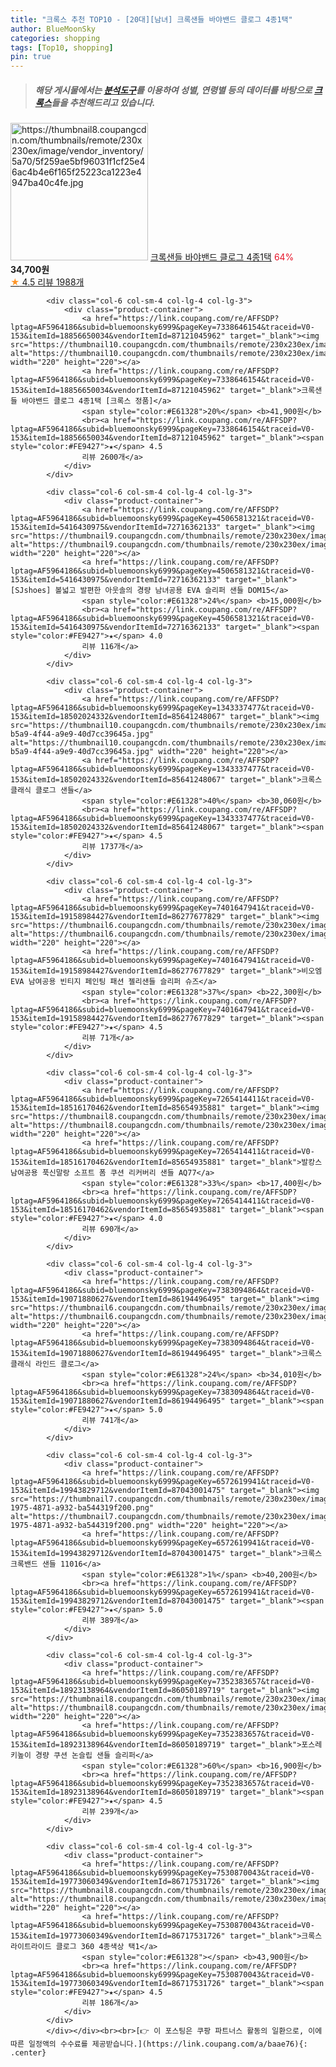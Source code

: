 ```yaml
---
title: "크록스 추천 TOP10 - [20대][남녀] 크록샌들 바야밴드 클로그 4종1택"
author: BlueMoonSky
categories: shopping
tags: [Top10, shopping]
pin: true
---
```


> ##### 해당 게시물에서는 [**분석도구**](https://itemscout.io/)를 이용하여 **성별**, **연령별** 등의 데이터를 바탕으로 [**크록스**](https://link.coupang.com/a/baae76)들을 추천해드리고 있습니다.
<div class="container"><div class="row">
            <div class="col-6 col-sm-4 col-lg-4 col-lg-3">
                <div class="product-container">
                    <a href="https://link.coupang.com/re/AFFSDP?lptag=AF5964186&subid=bluemoonsky6999&pageKey=7188296050&traceid=V0-153&itemId=18143481979&vendorItemId=88242522527" target="_blank"><img src="https://thumbnail8.coupangcdn.com/thumbnails/remote/230x230ex/image/vendor_inventory/5a70/5f259ae5bf96031f1cf25e46ac4b4e6f165f25223ca1223e4947ba40c4fe.jpg" alt="https://thumbnail8.coupangcdn.com/thumbnails/remote/230x230ex/image/vendor_inventory/5a70/5f259ae5bf96031f1cf25e46ac4b4e6f165f25223ca1223e4947ba40c4fe.jpg" width="220" height="220"></a>
                    <a href="https://link.coupang.com/re/AFFSDP?lptag=AF5964186&subid=bluemoonsky6999&pageKey=7188296050&traceid=V0-153&itemId=18143481979&vendorItemId=88242522527" target="_blank">크록샌들 바야밴드 클로그 4종1택</a>
                    <span style="color:#E61328">64%</span> <b>34,700원</b>
                    <br><a href="https://link.coupang.com/re/AFFSDP?lptag=AF5964186&subid=bluemoonsky6999&pageKey=7188296050&traceid=V0-153&itemId=18143481979&vendorItemId=88242522527" target="_blank"><span style="color:#FE9427">★</span> 4.5
                    리뷰 1988개</a>
                </div>
            </div>
            
            <div class="col-6 col-sm-4 col-lg-4 col-lg-3">
                <div class="product-container">
                    <a href="https://link.coupang.com/re/AFFSDP?lptag=AF5964186&subid=bluemoonsky6999&pageKey=7338646154&traceid=V0-153&itemId=18856650034&vendorItemId=87121045962" target="_blank"><img src="https://thumbnail10.coupangcdn.com/thumbnails/remote/230x230ex/image/vendor_inventory/d578/9e8fa59ce312243099e07fcf452862d2af56faf877793d1946a5de4c157e.jpg" alt="https://thumbnail10.coupangcdn.com/thumbnails/remote/230x230ex/image/vendor_inventory/d578/9e8fa59ce312243099e07fcf452862d2af56faf877793d1946a5de4c157e.jpg" width="220" height="220"></a>
                    <a href="https://link.coupang.com/re/AFFSDP?lptag=AF5964186&subid=bluemoonsky6999&pageKey=7338646154&traceid=V0-153&itemId=18856650034&vendorItemId=87121045962" target="_blank">크록샌들 바야밴드 클로그 4종1택 [크록스 정품]</a>
                    <span style="color:#E61328">20%</span> <b>41,900원</b>
                    <br><a href="https://link.coupang.com/re/AFFSDP?lptag=AF5964186&subid=bluemoonsky6999&pageKey=7338646154&traceid=V0-153&itemId=18856650034&vendorItemId=87121045962" target="_blank"><span style="color:#FE9427">★</span> 4.5
                    리뷰 2600개</a>
                </div>
            </div>
            
            <div class="col-6 col-sm-4 col-lg-4 col-lg-3">
                <div class="product-container">
                    <a href="https://link.coupang.com/re/AFFSDP?lptag=AF5964186&subid=bluemoonsky6999&pageKey=4506581321&traceid=V0-153&itemId=5416430975&vendorItemId=72716362133" target="_blank"><img src="https://thumbnail9.coupangcdn.com/thumbnails/remote/230x230ex/image/vendor_inventory/9d86/b2c2aed04f4636635b4550cf2fec6eb3120f1bebdd40c0000dba52c74505.jpg" alt="https://thumbnail9.coupangcdn.com/thumbnails/remote/230x230ex/image/vendor_inventory/9d86/b2c2aed04f4636635b4550cf2fec6eb3120f1bebdd40c0000dba52c74505.jpg" width="220" height="220"></a>
                    <a href="https://link.coupang.com/re/AFFSDP?lptag=AF5964186&subid=bluemoonsky6999&pageKey=4506581321&traceid=V0-153&itemId=5416430975&vendorItemId=72716362133" target="_blank">[SJshoes] 볼넓고 발편한 아웃솔의 경량 남녀공용 EVA 슬리퍼 샌들 DOM15</a>
                    <span style="color:#E61328">24%</span> <b>15,000원</b>
                    <br><a href="https://link.coupang.com/re/AFFSDP?lptag=AF5964186&subid=bluemoonsky6999&pageKey=4506581321&traceid=V0-153&itemId=5416430975&vendorItemId=72716362133" target="_blank"><span style="color:#FE9427">★</span> 4.0
                    리뷰 116개</a>
                </div>
            </div>
            
            <div class="col-6 col-sm-4 col-lg-4 col-lg-3">
                <div class="product-container">
                    <a href="https://link.coupang.com/re/AFFSDP?lptag=AF5964186&subid=bluemoonsky6999&pageKey=1343337477&traceid=V0-153&itemId=18502024332&vendorItemId=85641248067" target="_blank"><img src="https://thumbnail10.coupangcdn.com/thumbnails/remote/230x230ex/image/retail/images/2023/04/12/9/0/1db1990c-b5a9-4f44-a9e9-40d7cc39645a.jpg" alt="https://thumbnail10.coupangcdn.com/thumbnails/remote/230x230ex/image/retail/images/2023/04/12/9/0/1db1990c-b5a9-4f44-a9e9-40d7cc39645a.jpg" width="220" height="220"></a>
                    <a href="https://link.coupang.com/re/AFFSDP?lptag=AF5964186&subid=bluemoonsky6999&pageKey=1343337477&traceid=V0-153&itemId=18502024332&vendorItemId=85641248067" target="_blank">크록스 클래식 클로그 샌들</a>
                    <span style="color:#E61328">40%</span> <b>30,060원</b>
                    <br><a href="https://link.coupang.com/re/AFFSDP?lptag=AF5964186&subid=bluemoonsky6999&pageKey=1343337477&traceid=V0-153&itemId=18502024332&vendorItemId=85641248067" target="_blank"><span style="color:#FE9427">★</span> 4.5
                    리뷰 1737개</a>
                </div>
            </div>
            
            <div class="col-6 col-sm-4 col-lg-4 col-lg-3">
                <div class="product-container">
                    <a href="https://link.coupang.com/re/AFFSDP?lptag=AF5964186&subid=bluemoonsky6999&pageKey=7401647941&traceid=V0-153&itemId=19158984427&vendorItemId=86277677829" target="_blank"><img src="https://thumbnail6.coupangcdn.com/thumbnails/remote/230x230ex/image/vendor_inventory/e0ec/37b4f719605b1faebf0e8ab61271349c9e73a3fd70ab187d68468e34ff09.png" alt="https://thumbnail6.coupangcdn.com/thumbnails/remote/230x230ex/image/vendor_inventory/e0ec/37b4f719605b1faebf0e8ab61271349c9e73a3fd70ab187d68468e34ff09.png" width="220" height="220"></a>
                    <a href="https://link.coupang.com/re/AFFSDP?lptag=AF5964186&subid=bluemoonsky6999&pageKey=7401647941&traceid=V0-153&itemId=19158984427&vendorItemId=86277677829" target="_blank">비오엠 EVA 남여공용 빈티지 페인팅 패션 젤리샌들 슬리퍼 슈즈</a>
                    <span style="color:#E61328">37%</span> <b>22,300원</b>
                    <br><a href="https://link.coupang.com/re/AFFSDP?lptag=AF5964186&subid=bluemoonsky6999&pageKey=7401647941&traceid=V0-153&itemId=19158984427&vendorItemId=86277677829" target="_blank"><span style="color:#FE9427">★</span> 4.5
                    리뷰 71개</a>
                </div>
            </div>
            
            <div class="col-6 col-sm-4 col-lg-4 col-lg-3">
                <div class="product-container">
                    <a href="https://link.coupang.com/re/AFFSDP?lptag=AF5964186&subid=bluemoonsky6999&pageKey=7265414411&traceid=V0-153&itemId=18516170462&vendorItemId=85654935881" target="_blank"><img src="https://thumbnail8.coupangcdn.com/thumbnails/remote/230x230ex/image/vendor_inventory/392c/ce612fc703afca7515992ca3522e9e097d0aa8f35c254f4a9c5e8e205ac9.jpg" alt="https://thumbnail8.coupangcdn.com/thumbnails/remote/230x230ex/image/vendor_inventory/392c/ce612fc703afca7515992ca3522e9e097d0aa8f35c254f4a9c5e8e205ac9.jpg" width="220" height="220"></a>
                    <a href="https://link.coupang.com/re/AFFSDP?lptag=AF5964186&subid=bluemoonsky6999&pageKey=7265414411&traceid=V0-153&itemId=18516170462&vendorItemId=85654935881" target="_blank">발캉스 남여공용 푹신말랑 소프트 폼 쿠션 리커버리 샌들 AQ77</a>
                    <span style="color:#E61328">33%</span> <b>17,400원</b>
                    <br><a href="https://link.coupang.com/re/AFFSDP?lptag=AF5964186&subid=bluemoonsky6999&pageKey=7265414411&traceid=V0-153&itemId=18516170462&vendorItemId=85654935881" target="_blank"><span style="color:#FE9427">★</span> 4.0
                    리뷰 690개</a>
                </div>
            </div>
            
            <div class="col-6 col-sm-4 col-lg-4 col-lg-3">
                <div class="product-container">
                    <a href="https://link.coupang.com/re/AFFSDP?lptag=AF5964186&subid=bluemoonsky6999&pageKey=7383094864&traceid=V0-153&itemId=19071880627&vendorItemId=86194496495" target="_blank"><img src="https://thumbnail6.coupangcdn.com/thumbnails/remote/230x230ex/image/rs_quotation_api/9kzgor5r/2826789c61154932aeb5a493696b79ea.jpg" alt="https://thumbnail6.coupangcdn.com/thumbnails/remote/230x230ex/image/rs_quotation_api/9kzgor5r/2826789c61154932aeb5a493696b79ea.jpg" width="220" height="220"></a>
                    <a href="https://link.coupang.com/re/AFFSDP?lptag=AF5964186&subid=bluemoonsky6999&pageKey=7383094864&traceid=V0-153&itemId=19071880627&vendorItemId=86194496495" target="_blank">크록스 클래식 라인드 클로그</a>
                    <span style="color:#E61328">24%</span> <b>34,010원</b>
                    <br><a href="https://link.coupang.com/re/AFFSDP?lptag=AF5964186&subid=bluemoonsky6999&pageKey=7383094864&traceid=V0-153&itemId=19071880627&vendorItemId=86194496495" target="_blank"><span style="color:#FE9427">★</span> 5.0
                    리뷰 741개</a>
                </div>
            </div>
            
            <div class="col-6 col-sm-4 col-lg-4 col-lg-3">
                <div class="product-container">
                    <a href="https://link.coupang.com/re/AFFSDP?lptag=AF5964186&subid=bluemoonsky6999&pageKey=6572619941&traceid=V0-153&itemId=19943829712&vendorItemId=87043001475" target="_blank"><img src="https://thumbnail7.coupangcdn.com/thumbnails/remote/230x230ex/image/retail/images/2023/08/31/16/4/9c2caa51-1975-4871-a932-ba544319f200.png" alt="https://thumbnail7.coupangcdn.com/thumbnails/remote/230x230ex/image/retail/images/2023/08/31/16/4/9c2caa51-1975-4871-a932-ba544319f200.png" width="220" height="220"></a>
                    <a href="https://link.coupang.com/re/AFFSDP?lptag=AF5964186&subid=bluemoonsky6999&pageKey=6572619941&traceid=V0-153&itemId=19943829712&vendorItemId=87043001475" target="_blank">크록스 크록밴드 샌들 11016</a>
                    <span style="color:#E61328">1%</span> <b>40,200원</b>
                    <br><a href="https://link.coupang.com/re/AFFSDP?lptag=AF5964186&subid=bluemoonsky6999&pageKey=6572619941&traceid=V0-153&itemId=19943829712&vendorItemId=87043001475" target="_blank"><span style="color:#FE9427">★</span> 5.0
                    리뷰 389개</a>
                </div>
            </div>
            
            <div class="col-6 col-sm-4 col-lg-4 col-lg-3">
                <div class="product-container">
                    <a href="https://link.coupang.com/re/AFFSDP?lptag=AF5964186&subid=bluemoonsky6999&pageKey=7352383657&traceid=V0-153&itemId=18923138964&vendorItemId=86050189719" target="_blank"><img src="https://thumbnail8.coupangcdn.com/thumbnails/remote/230x230ex/image/vendor_inventory/5d0f/e470f087b98117d9c7fa3ecbf3c9866c04a07068c048b483e1e808658897.png" alt="https://thumbnail8.coupangcdn.com/thumbnails/remote/230x230ex/image/vendor_inventory/5d0f/e470f087b98117d9c7fa3ecbf3c9866c04a07068c048b483e1e808658897.png" width="220" height="220"></a>
                    <a href="https://link.coupang.com/re/AFFSDP?lptag=AF5964186&subid=bluemoonsky6999&pageKey=7352383657&traceid=V0-153&itemId=18923138964&vendorItemId=86050189719" target="_blank">포스레 키높이 경량 쿠션 논슬립 샌들 슬리퍼</a>
                    <span style="color:#E61328">60%</span> <b>16,900원</b>
                    <br><a href="https://link.coupang.com/re/AFFSDP?lptag=AF5964186&subid=bluemoonsky6999&pageKey=7352383657&traceid=V0-153&itemId=18923138964&vendorItemId=86050189719" target="_blank"><span style="color:#FE9427">★</span> 4.5
                    리뷰 239개</a>
                </div>
            </div>
            
            <div class="col-6 col-sm-4 col-lg-4 col-lg-3">
                <div class="product-container">
                    <a href="https://link.coupang.com/re/AFFSDP?lptag=AF5964186&subid=bluemoonsky6999&pageKey=7530870043&traceid=V0-153&itemId=19773060349&vendorItemId=86717531726" target="_blank"><img src="https://thumbnail8.coupangcdn.com/thumbnails/remote/230x230ex/image/vendor_inventory/9a9f/8b5c580b103df6480fdf9d905ac2277adb1d17dc675d4659ffdfb89af0fc.jpg" alt="https://thumbnail8.coupangcdn.com/thumbnails/remote/230x230ex/image/vendor_inventory/9a9f/8b5c580b103df6480fdf9d905ac2277adb1d17dc675d4659ffdfb89af0fc.jpg" width="220" height="220"></a>
                    <a href="https://link.coupang.com/re/AFFSDP?lptag=AF5964186&subid=bluemoonsky6999&pageKey=7530870043&traceid=V0-153&itemId=19773060349&vendorItemId=86717531726" target="_blank">크록스 라이트라이드 클로그 360 4종색상 택1</a>
                    <span style="color:#E61328"></span> <b>43,900원</b>
                    <br><a href="https://link.coupang.com/re/AFFSDP?lptag=AF5964186&subid=bluemoonsky6999&pageKey=7530870043&traceid=V0-153&itemId=19773060349&vendorItemId=86717531726" target="_blank"><span style="color:#FE9427">★</span> 4.5
                    리뷰 186개</a>
                </div>
            </div>
            </div></div><br><br>[👉 이 포스팅은 쿠팡 파트너스 활동의 일환으로, 이에 따른 일정액의 수수료를 제공받습니다.](https://link.coupang.com/a/baae76){: .center}